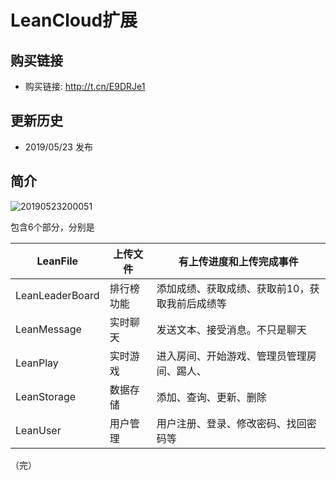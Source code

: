 
# LeanCloud扩展

## 购买链接

- 购买链接: http://t.cn/E9DRJe1

## 更新历史

- 2019/05/23 发布

## 简介

![20190523200051](http://cdn.kevinkun.cn/20190523200051.png)

包含6个部分，分别是

|LeanFile| 上传文件|有上传进度和上传完成事件|
|---|---|---|
|LeanLeaderBoard |排行榜功能|添加成绩、获取成绩、获取前10，获取我前后成绩等|
|LeanMessage| 实时聊天 |发送文本、接受消息。不只是聊天|
|LeanPlay| 实时游戏|进入房间、开始游戏、管理员管理房间、踢人、|
|LeanStorage |数据存储| 添加、查询、更新、删除|
|LeanUser |用户管理 |用户注册、登录、修改密码、找回密码等|

（完）

